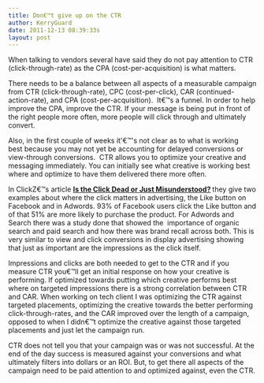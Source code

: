 ```yaml
---
title: Don€™t give up on the CTR
author: KerryGuard
date: 2011-12-13 08:39:33s
layout: post
---
```

When talking to vendors several have said they do not pay attention to CTR (click-through-rate) as the CPA (cost-per-acquisition) is what matters.

There needs to be a balance between all aspects of a measurable campaign from CTR (click-through-rate), CPC (cost-per-click), CAR (continued-action-rate), and CPA (cost-per-acquisition).  It€™s a funnel. In order to help improve the CPA, improve the CTR. If your message is being put in front of the right people more often, more people will click through and ultimately convert.<!--more-->

Also, in the first couple of weeks it'€™'s not clear as to what is working best because you may not yet be accounting for delayed conversions or view-through conversions.  CTR allows you to optimize your creative and messaging immediately. You can initially see what creative is working best where and optimize to have them delivered there more often.

In ClickZ€™s article <strong><a title="Is the Click Dead or Just Misunderstood?" href="http://www.clickz.com/clickz/column/2116346/click-dead-misunderstood" target="_blank">Is the Click Dead or Just Misunderstood?</a> </strong>they give two examples about where the click matters in advertising, the Like button on Facebook and in Adwords. 93% of Facebook users click the Like button and of that 51% are more likely to purchase the product. For Adwords and Search there was a study done that showed the  importance of organic search and paid search and how there was brand recall across both. This is very similar to view and click conversions in display advertising showing that just as important are the impressions as the click itself.

Impressions and clicks are both needed to get to the CTR and if you measure CTR you€™ll get an initial response on how your creative is performing. If optimized towards putting which creative performs best where on targeted impressions there is a strong correlation between CTR and CAR. When working on tech client I was optimizing the CTR against targeted placements, optimizing the creative towards the better performing click-through-rates, and the CAR improved over the length of a campaign, opposed to when I didn€™t optimize the creative against those targeted placements and just let the campaign run.

CTR does not tell you that your campaign was or was not successful. At the end of the day success is measured against your conversions and what ultimately filters into dollars or an ROI. But, to get there all aspects of the campaign need to be paid attention to and optimized against, even the CTR.
